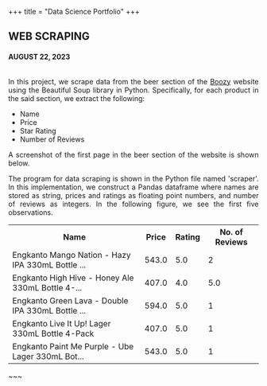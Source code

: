 +++
title = "Data Science Portfolio"
+++


## WEB SCRAPING
#### AUGUST 22, 2023

~~~

~~~
<div align="justify">
In this project, we scrape data from the beer section of the <a href = "https://www.boozy.ph">Boozy</a> website using the Beautiful Soup library in Python. Specifically, for each product in the said section, we extract the following:
<ul> <li> Name </li> <li> Price </li> <li> Star Rating </li> <li> Number of Reviews </li> </ul> 

A screenshot of the first page in the beer section of the website is shown below.




The program for data scraping is shown in the Python file named 'scraper'. In this implementation, we construct a Pandas dataframe where names are stored as string, prices and ratings as floating point numbers, and number of reviews as integers. In the following figure, we see the first five observations.

<table>
  <tr>
    <th>Name</th>
    <th>Price</th>
    <th>Rating</th>
    <th>No. of Reviews</th>
  </tr>
  <tr>
    <td>Engkanto Mango Nation - Hazy IPA 330mL Bottle ...</td>
    <td>543.0</td>
    <td>5.0</td>
    <td>2</td>
  </tr>
    <td>Engkanto High Hive - Honey Ale 330mL Bottle 4-...</td>
    <td>407.0</td>
    <td>4.0</td>
    <td>5.0</td>
  </tr>
    <td>Engkanto Green Lava - Double IPA 330mL Bottle ...</td>
    <td>594.0</td>
    <td>5.0</td>
    <td>1</td>
  </tr>
    <td>Engkanto Live It Up! Lager 330mL Bottle 4-Pack</td>
    <td>407.0</td>
    <td>5.0</td>
    <td>1</td>
  </tr>
    <td>Engkanto Paint Me Purple - Ube Lager 330mL Bot...</td>
    <td>543.0</td>
    <td>5.0</td>
    <td>1</td>
  </tr>
</table>

</div>
~~~
